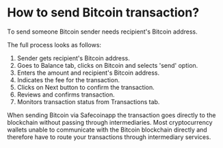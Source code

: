 # How to send Bitcoin transaction?

Тo send someone Bitcoin sender needs recipient's Bitcoin address. 

The full process looks as follows:

1. Sender gets recipient's Bitcoin address.
2. Goes to Balance tab, clicks on Bitcoin and selects 'send' option.
3. Enters the amount and recipient's Bitcoin address.
4. Indicates the fee for the transaction.
5. Clicks on Next button to confirm the transaction.
6. Reviews and confirms transaction.
7. Monitors transaction status from Transactions tab.

When sending Bitcoin via Safecoinapp the transaction goes directly to the blockchain without passing through intermediaries. Most cryptocurrency wallets unable to communicate with the Bitcoin blockchain directly and therefore have to route your transactions through intermediary services.
